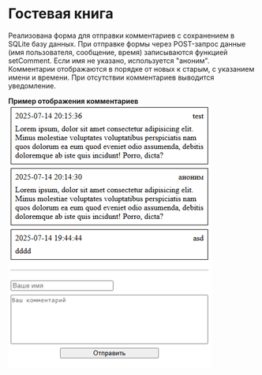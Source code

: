 # Гостевая книга

Реализована форма для отправки комментариев с сохранением в SQLite базу данных. При отправке формы через POST-запрос данные (имя пользователя, сообщение, время) записываются функцией setComment. Если имя не указано, используется "аноним". Комментарии отображаются в порядке от новых к старым, с указанием имени и времени. При отсутствии комментариев выводится уведомление.

**Пример отображения комментариев**  
![alt text](/src/PHP_task2.png)